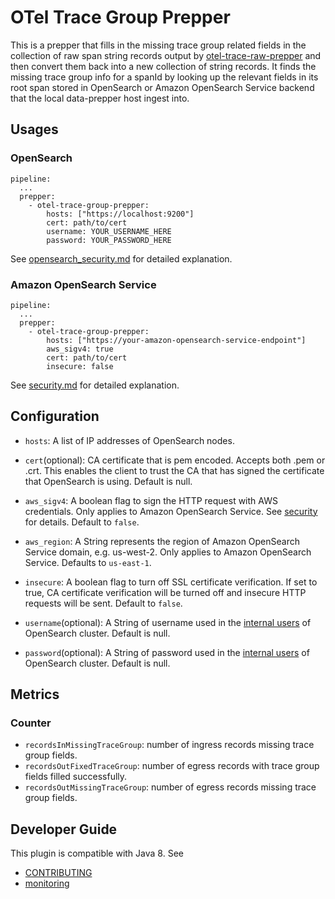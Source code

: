 # OTel Trace Group Prepper

This is a prepper that fills in the missing trace group related fields in the collection of raw span string records output by [otel-trace-raw-prepper](../dataPrepper-plugins/otel-trace-raw-prepper) and then convert them back into a new collection of string records.
It finds the missing trace group info for a spanId by looking up the relevant fields in its root span stored in OpenSearch or Amazon OpenSearch Service backend that the local data-prepper host ingest into.

## Usages

### OpenSearch

```
pipeline:
  ...
  prepper:
    - otel-trace-group-prepper:
        hosts: ["https://localhost:9200"]
        cert: path/to/cert
        username: YOUR_USERNAME_HERE
        password: YOUR_PASSWORD_HERE
```

See [opensearch_security.md](../opensearch/opensearch_security.md) for detailed explanation.

### Amazon OpenSearch Service

```
pipeline:
  ...
  prepper:
    - otel-trace-group-prepper:
        hosts: ["https://your-amazon-opensearch-service-endpoint"]
        aws_sigv4: true
        cert: path/to/cert
        insecure: false
```

See [security.md](https://github.com/opensearch-project/data-prepper/blob/main/data-prepper-plugins/opensearch/security.md) for detailed explanation.

## Configuration

- `hosts`: A list of IP addresses of OpenSearch nodes.

- `cert`(optional): CA certificate that is pem encoded. Accepts both .pem or .crt. This enables the client to trust the CA that has signed the certificate that OpenSearch is using.
Default is null.

- `aws_sigv4`: A boolean flag to sign the HTTP request with AWS credentials. Only applies to Amazon OpenSearch Service. See [security](security.md) for details. Default to `false`.

- `aws_region`: A String represents the region of Amazon OpenSearch Service domain, e.g. us-west-2. Only applies to Amazon OpenSearch Service. Defaults to `us-east-1`.

- `insecure`: A boolean flag to turn off SSL certificate verification. If set to true, CA certificate verification will be turned off and insecure HTTP requests will be sent. Default to `false`.

- `username`(optional): A String of username used in the [internal users](https://opensearch.org/docs/latest/security-plugin/access-control/users-roles) of OpenSearch cluster. Default is null.

- `password`(optional): A String of password used in the [internal users](https://opensearch.org/docs/latest/security-plugin/access-control/users-roles) of OpenSearch cluster. Default is null.

## Metrics

### Counter
- `recordsInMissingTraceGroup`: number of ingress records missing trace group fields.
- `recordsOutFixedTraceGroup`: number of egress records with trace group fields filled successfully.
- `recordsOutMissingTraceGroup`: number of egress records missing trace group fields.

## Developer Guide

This plugin is compatible with Java 8. See

- [CONTRIBUTING](https://github.com/opensearch-project/data-prepper/blob/main/CONTRIBUTING.md) 
- [monitoring](https://github.com/opensearch-project/data-prepper/blob/main/docs/monitoring.md)
